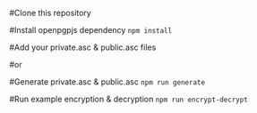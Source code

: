 #Clone this repository

#Install openpgpjs dependency
`npm install`

#Add your private.asc & public.asc files

#or

#Generate private.asc & public.asc
`npm run generate`

#Run example encryption & decryption
`npm run encrypt-decrypt`